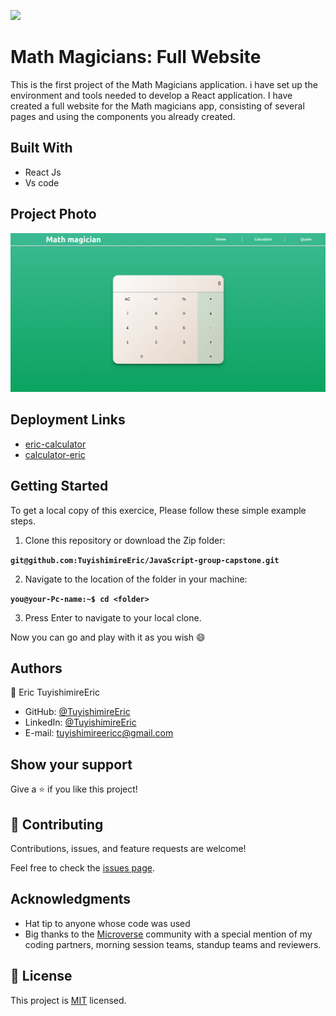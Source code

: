 
![](https://img.shields.io/badge/Microverse-blueviolet)

# Math Magicians: Full Website
This is the first project of the Math Magicians application. i have set up the environment and tools needed to develop a React application. 
I have created a full website for the Math magicians app, consisting of several pages and using the components you already created.

## Built With 

- React Js
- Vs code

## Project Photo
![Math Magician](./pic.png)

## Deployment Links

- [eric-calculator](https://eric-calculator.herokuapp.com/)
- [calculator-eric](https://calculator-eric.netlify.app/Calculator)

## Getting Started
To get a local copy of this exercice, Please follow these simple example steps.

1. Clone this repository or download the Zip folder:

**``git@github.com:TuyishimireEric/JavaScript-group-capstone.git``**

2. Navigate to the location of the folder in your machine:

**``you@your-Pc-name:~$ cd <folder>``**

3. Press Enter to navigate to your local clone.

Now you can go and play with it as you wish :smile:

## Authors

👤 Eric TuyishimireEric

- GitHub: [@TuyishimireEric](https://github.com/TuyishimireEric)
- LinkedIn: [@TuyishimireEric](https://www.linkedin.com/in/Tuyishimire-Eric-32426b21a/)
- E-mail: [tuyishimireericc@gmail.com](tuyishimireericc@gmail.com)


## Show your support
Give a ⭐️ if you like this project!

## 🤝 Contributing

Contributions, issues, and feature requests are welcome!

Feel free to check the [issues page](https://github.com/TuyishimireEric/math_magician/issues).

## Acknowledgments

- Hat tip to anyone whose code was used
- Big thanks to the [Microverse](https://bit.ly/MicroverseTN) community with a special mention of my coding partners, morning session teams, standup teams and reviewers.

## 📝 License
This project is [MIT](./LICENSE.txt) licensed.
